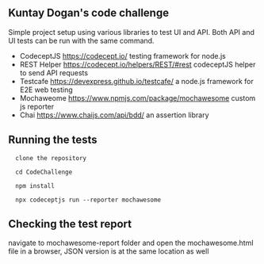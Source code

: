 ## Kuntay Dogan's code challenge
Simple project setup using various libraries to test UI and API. 
Both API and UI tests can be run with the same command.

- CodeceptJS https://codecept.io/ testing framework for node.js
- REST Helper https://codecept.io/helpers/REST/#rest codeceptJS helper to send API requests
- Testcafe https://devexpress.github.io/testcafe/ a node.js framework for E2E web testing
- Mochaweome https://www.npmjs.com/package/mochawesome custom js reporter
- Chai https://www.chaijs.com/api/bdd/ an assertion library


## Running the tests

```
  clone the repository
  
  cd CodeChallenge
  
  npm install

  npx codeceptjs run --reporter mochawesome
```

## Checking the test report

navigate to mochawesome-report folder and open the mochawesome.html file in a browser, JSON version is at the same location as well
